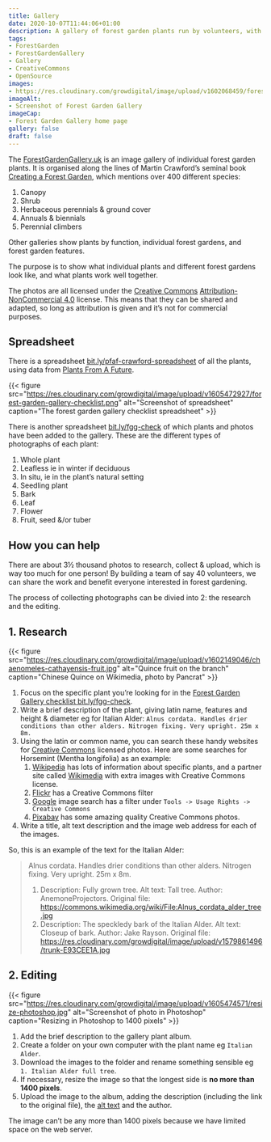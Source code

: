 ```yaml
---
title: Gallery
date: 2020-10-07T11:44:06+01:00
description: A gallery of forest garden plants run by volunteers, with instructions on how to help
tags: 
- ForestGarden
- ForestGardenGallery
- Gallery
- CreativeCommons
- OpenSource
images: 
- https://res.cloudinary.com/growdigital/image/upload/v1602068459/forestgardengallery.uk.jpg
imageAlt:
- Screenshot of Forest Garden Gallery
imageCap:
- Forest Garden Gallery home page
gallery: false
draft: false
---
```


The [ForestGardenGallery.uk](https://forestgardengallery.uk/) is an image gallery of individual forest garden plants. It is organised along the lines of Martin Crawford’s seminal book [Creating a Forest Garden](https://www.agroforestry.co.uk/product/creating-a-forest-garden-2/), which mentions over 400 different species:

1. Canopy
2. Shrub
3. Herbaceous perennials & ground cover
4. Annuals & biennials
5. Perennial climbers

Other galleries show plants by function, individual forest gardens, and forest garden features.

The purpose is to show what individual plants and different forest gardens look like, and what plants work well together.

The photos are all licensed under the [Creative Commons](https://creativecommons.org/) [Attribution-NonCommercial 4.0](https://creativecommons.org/licenses/by-nc/4.0/) license. This means that they can be shared and adapted, so long as attribution is given and it’s not for commercial purposes.

## Spreadsheet

There is a spreadsheet [bit.ly/pfaf-crawford-spreadsheet](https://bit.ly/pfaf-crawford-spreadsheet) of all the plants, using data from [Plants From A Future](https://pfaf.org/user/Default.aspx). 

{{< figure src="https://res.cloudinary.com/growdigital/image/upload/v1605472927/forest-garden-gallery-checklist.png" alt="Screenshot of spreadsheet" caption="The forest garden gallery checklist spreadsheet" >}}

There is another spreadsheet [bit.ly/fgg-check](https://bit.ly/fgg-check) of which plants and photos have been added to the gallery. These are the different types of photographs of each plant:

1. Whole plant
2. Leafless ie in winter if deciduous
3. In situ, ie in the plant’s natural setting
4. Seedling plant
5. Bark
6. Leaf
7. Flower
8. Fruit, seed &/or tuber

## How you can help

There are about 3½ thousand photos to research, collect & upload, which is way too much for one person! By building a team of say 40 volunteers, we can share the work and benefit everyone interested in forest gardening.

The process of collecting photographs can be divied into 2: the research and the editing.

## 1. Research

{{< figure src="https://res.cloudinary.com/growdigital/image/upload/v1602149046/chaenomeles-cathayensis-fruit.jpg" alt="Quince fruit on the branch" caption="Chinese Quince on Wikimedia, photo by Pancrat" >}}

1. Focus on the specific plant you’re looking for in the [Forest Garden Gallery checklist bit.ly/fgg-check](https://bit.ly/fgg-check).
2. Write a brief description of the plant, giving latin name, features and height & diameter eg for Italian Alder: `Alnus cordata. Handles drier conditions than other alders. Nitrogen fixing. Very upright. 25m x 8m.`
3. Using the latin or common name, you can search these handy websites for [Creative Commons](https://creativecommons.org/) licensed photos. Here are some searches for Horsemint (Mentha longifolia) as an example:
    1. [Wikipedia](https://en.wikipedia.org/wiki/Mentha_longifolia) has lots of information about specific plants, and a partner site called [Wikimedia](https://commons.wikimedia.org/wiki/Mentha_longifolia) with extra images with Creative Commons license.
    2. [Flickr](https://www.flickr.com/search/?text=mentha%20longifolia&license=2%2C3%2C4%2C5%2C6%2C9) has a Creative Commons filter 
    3. [Google](https://www.google.co.uk/search?q=mentha%20longifolia&tbm=isch&hl=en&hl=en&tbs=il:cl&sa=X&ved=0CAAQ1vwEahcKEwiwoOzF-p_sAhUAAAAAHQAAAAAQAg&biw=1905&bih=983) image search has a filter under `Tools -> Usage Rights -> Creative Commons` 
    4. [Pixabay](https://pixabay.com/images/search/mentha%20longifolia/) has some amazing quality Creative Commons photos.
4. Write a title, alt text description and the image web address for each of the images.

So, this is an example of the text for the Italian Alder:

> Alnus cordata. Handles drier conditions than other alders. Nitrogen fixing. Very upright. 25m x 8m.
> 1. Description: Fully grown tree. Alt text: Tall tree. Author: AnemoneProjectors. Original file: https://commons.wikimedia.org/wiki/File:Alnus_cordata_alder_tree.jpg
> 5. Description: The speckledy bark of the Italian Alder. Alt text: Closeup of bark. Author: Jake Rayson. Original file: https://res.cloudinary.com/growdigital/image/upload/v1579861496/trunk-E93CEE1A.jpg

## 2. Editing

{{< figure src="https://res.cloudinary.com/growdigital/image/upload/v1605474571/resize-photoshop.jpg" alt="Screenshot of photo in Photoshop" caption="Resizing in Photoshop to 1400 pixels" >}}

1. Add the brief description to the gallery plant album.
2. Create a folder on your own computer with the plant name eg `Italian Alder`.
3. Download the images to the folder and rename something sensible eg `1. Italian Alder full tree`.
4. If necessary, resize the image so that the longest side is **no more than 1400 pixels**.
3. Upload the image to the album, adding the description (including the link to the original file), the [alt text](https://moz.com/learn/seo/alt-text) and the author.

The image can’t be any more than 1400 pixels because we have limited space on the web server.
